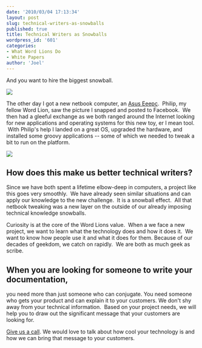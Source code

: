 ```yaml
---
date: '2010/03/04 17:13:34'
layout: post
slug: technical-writers-as-snowballs
published: true
title: Technical Writers as Snowballs
wordpress_id: '601'
categories:
- What Word Lions Do
- White Papers
author: 'Joel'
---
```


And you want to hire the biggest snowball.

![](http://wordlions.com/wp-content/uploads/2010/03/men-in-snow-300x184.jpg)




The other day I got a new netbook computer, an [Asus Eeepc](http://en.wikipedia.org/wiki/Asus_eeepc).  Philip, my fellow Word Lion, saw the picture I snapped and posted to Facebook.  We then had a gleeful exchange as we both ranged around the Internet looking for new applications and operating systems for this new toy, er I mean tool.  With Philip's help I landed on a great OS, upgraded the hardware, and installed some groovy applications -- some of which we needed to tweak a bit to run on the platform.

![](http://wordlions.com/wp-content/uploads/2010/03/contraption-300x238.jpg)



## How does this make us better technical writers?


Since we have both spent a lifetime elbow-deep in computers, a project like this goes very smoothly.  We have already seen similar situations and can apply our knowledge to the new challenge.  It is a snowball effect.  All that netbook tweaking was a new layer on the outside of our already imposing technical knowledge snowballs.

Curiosity is at the core of the Word Lions value.  When a we face a new project, we want to learn what the technology does and how it does it.  We want to know how people use it and what it does for them. Because of our decades of geekdom, we catch on rapidly.  We are both as much geek as scribe.


## When you are looking for someone to write your documentation,


you need more than just someone who can conjugate. You need someone who gets your product and can explain it to your customers. We don't shy away from your technical information.  Based on your project needs, we will help you to draw out the significant message that your customers are looking for.

[Give us a call](http://wordlions.com/contact-us/). We would love to talk about how cool your technology is and how we can bring that message to your customers.
